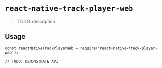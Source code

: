 # `react-native-track-player-web`

> TODO: description

## Usage

```
const reactNativeTrackPlayerWeb = require('react-native-track-player-web');

// TODO: DEMONSTRATE API
```
